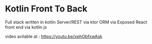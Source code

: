 # Kotlin Front To Back
Full stack written in kotlin
Server/REST via ktor
ORM via Exposed
React front end via kotlin js



video avilable at : https://youtu.be/xphObfxwAsk
